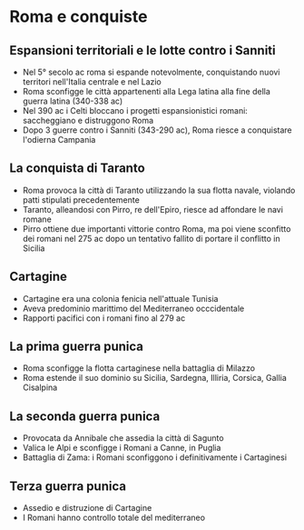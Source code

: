 # Roma e conquiste

## Espansioni territoriali e le lotte contro i Sanniti

- Nel 5° secolo ac roma si espande notevolmente, conquistando nuovi territori nell'Italia centrale e nel Lazio
- Roma sconfigge le città appartenenti alla Lega latina alla fine della guerra latina (340-338 ac)
- Nel 390 ac i Celti bloccano i progetti espansionistici romani: saccheggiano e distruggono Roma
- Dopo 3 guerre contro i Sanniti (343-290 ac), Roma riesce a conquistare l'odierna Campania

## La conquista di Taranto

- Roma provoca la città di Taranto utilizzando la sua flotta navale, violando patti stipulati precedentemente
- Taranto, alleandosi con Pirro, re dell'Epiro, riesce ad affondare le navi romane
- Pirro ottiene due importanti vittorie contro Roma, ma poi viene sconfitto dei romani nel 275 ac dopo un tentativo fallito di portare il conflitto in Sicilia

## Cartagine

- Cartagine era una colonia fenicia nell'attuale Tunisia
- Aveva predominio marittimo del Mediterraneo occcidentale
- Rapporti pacifici con i romani fino al 279 ac

## La prima guerra punica

- Roma sconfigge la flotta cartaginese nella battaglia di Milazzo
- Roma estende il suo dominio su Sicilia, Sardegna, Illiria, Corsica, Gallia Cisalpina

## La seconda guerra punica

- Provocata da Annibale che assedia la città di Sagunto
- Valica le Alpi e sconfigge i Romani a Canne, in Puglia
- Battaglia di Zama: i Romani sconfiggono i definitivamente i Cartaginesi

## Terza guerra punica

- Assedio e distruzione di Cartagine
- I Romani hanno controllo totale del mediterraneo